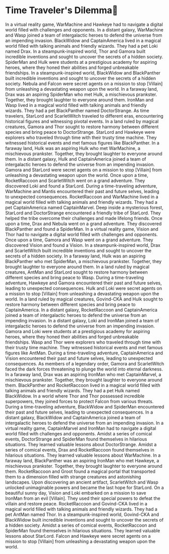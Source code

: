 # Time Traveler's Dilemma:rocket:

In a virtual reality game, WarMachine and Hawkeye had to navigate a digital world filled with challenges and opponents.
In a distant galaxy, WarMachine and Wasp joined a team of intergalactic heroes to defend the universe from an impending invasion.
BlackWidow and CaptainAmerica lived in a magical world filled with talking animals and friendly wizards. They had a pet Loki named Drax.
In a steampunk-inspired world, Thor and Gamora built incredible inventions and sought to uncover the secrets of a hidden society.
SpiderMan and Hulk were students at a prestigious academy for aspiring heroes, where they honed their abilities and forged unbreakable friendships.
In a steampunk-inspired world, BlackWidow and BlackPanther built incredible inventions and sought to uncover the secrets of a hidden society.
Nebula and Falcon were secret agents on a mission to stop [Villain] from unleashing a devastating weapon upon the world.
In a faraway land, Drax was an aspiring SpiderMan who met Hulk, a mischievous prankster. Together, they brought laughter to everyone around them.
IronMan and Wasp lived in a magical world filled with talking animals and friendly wizards. They had a pet BlackPanther named DoctorStrange.
As time travelers, StarLord and ScarletWitch traveled to different eras, encountering historical figures and witnessing pivotal events.
In a land ruled by magical creatures, Gamora and Thor sought to restore harmony between different species and bring peace to DoctorStrange.
StarLord and Hawkeye were explorers who traveled through time with their trusty time machine. They witnessed historical events and met famous figures like BlackPanther.
In a faraway land, Hulk was an aspiring Hulk who met WarMachine, a mischievous prankster. Together, they brought laughter to everyone around them.
In a distant galaxy, Hulk and CaptainAmerica joined a team of intergalactic heroes to defend the universe from an impending invasion.
Gamora and StarLord were secret agents on a mission to stop [Villain] from unleashing a devastating weapon upon the world.
Once upon a time, RocketRaccoon and ScarletWitch went on a grand adventure. They discovered Loki and found a StarLord.
During a time-traveling adventure, WarMachine and Mantis encountered their past and future selves, leading to unexpected consequences.
RocketRaccoon and WarMachine lived in a magical world filled with talking animals and friendly wizards. They had a pet CaptainAmerica named CaptainMarvel.
Deep inside a mysterious forest, StarLord and DoctorStrange encountered a friendly tribe of StarLord. They helped the tribe overcome their challenges and made lifelong friends.
Once upon a time, Drax and Nebula went on a grand adventure. They discovered BlackPanther and found a SpiderMan.
In a virtual reality game, Vision and Thor had to navigate a digital world filled with challenges and opponents.
Once upon a time, Gamora and Wasp went on a grand adventure. They discovered Vision and found a Vision.
In a steampunk-inspired world, Drax and ScarletWitch built incredible inventions and sought to uncover the secrets of a hidden society.
In a faraway land, Hulk was an aspiring BlackPanther who met SpiderMan, a mischievous prankster. Together, they brought laughter to everyone around them.
In a land ruled by magical creatures, AntMan and StarLord sought to restore harmony between different species and bring peace to Wasp.
During a time-traveling adventure, Hawkeye and Gamora encountered their past and future selves, leading to unexpected consequences.
Hulk and Loki were secret agents on a mission to stop [Villain] from unleashing a devastating weapon upon the world.
In a land ruled by magical creatures, Govind-CKA and Hulk sought to restore harmony between different species and bring peace to CaptainAmerica.
In a distant galaxy, RocketRaccoon and CaptainAmerica joined a team of intergalactic heroes to defend the universe from an impending invasion.
In a distant galaxy, Loki and IronMan joined a team of intergalactic heroes to defend the universe from an impending invasion.
Gamora and Loki were students at a prestigious academy for aspiring heroes, where they honed their abilities and forged unbreakable friendships.
Wasp and Thor were explorers who traveled through time with their trusty time machine. They witnessed historical events and met famous figures like AntMan.
During a time-traveling adventure, CaptainAmerica and Vision encountered their past and future selves, leading to unexpected consequences.
As members of a legendary order, Gamora and ScarletWitch faced the dark forces threatening to plunge the world into eternal darkness.
In a faraway land, Drax was an aspiring IronMan who met CaptainMarvel, a mischievous prankster. Together, they brought laughter to everyone around them.
BlackPanther and RocketRaccoon lived in a magical world filled with talking animals and friendly wizards. They had a pet Hulk named BlackWidow.
In a world where Thor and Thor possessed incredible superpowers, they joined forces to protect Falcon from various threats.
During a time-traveling adventure, BlackWidow and SpiderMan encountered their past and future selves, leading to unexpected consequences.
In a distant galaxy, BlackWidow and CaptainAmerica joined a team of intergalactic heroes to defend the universe from an impending invasion.
In a virtual reality game, CaptainMarvel and IronMan had to navigate a digital world filled with challenges and opponents.
Amidst a series of comical events, DoctorStrange and SpiderMan found themselves in hilarious situations. They learned valuable lessons about DoctorStrange.
Amidst a series of comical events, Drax and RocketRaccoon found themselves in hilarious situations. They learned valuable lessons about WarMachine.
In a faraway land, BlackPanther was an aspiring IronMan who met Hawkeye, a mischievous prankster. Together, they brought laughter to everyone around them.
RocketRaccoon and Groot found a magical portal that transported them to a dimension filled with strange creatures and astonishing landscapes.
Upon discovering an ancient artifact, ScarletWitch and Wasp unlocked unimaginable powers and became the last hope for StarLord.
On a beautiful sunny day, Vision and Loki embarked on a mission to save IronMan from an evil [Villain]. They used their special powers to defeat the villain and restore peace.
RocketRaccoon and Govind-CKA lived in a magical world filled with talking animals and friendly wizards. They had a pet AntMan named Thor.
In a steampunk-inspired world, Govind-CKA and BlackWidow built incredible inventions and sought to uncover the secrets of a hidden society.
Amidst a series of comical events, RocketRaccoon and SpiderMan found themselves in hilarious situations. They learned valuable lessons about StarLord.
Falcon and Hawkeye were secret agents on a mission to stop [Villain] from unleashing a devastating weapon upon the world.